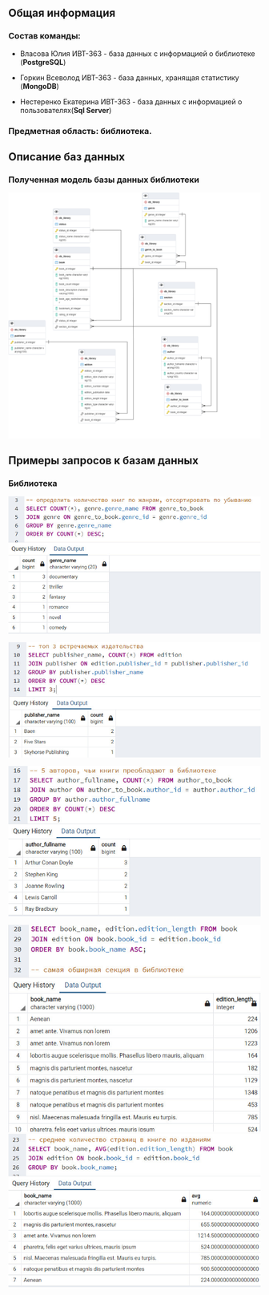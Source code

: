 ## Общая информация
### Состав команды:

- Власова Юлия ИВТ-363 - база данных с информацией о библиотеке (__PostgreSQL__)

- Горкин Всеволод ИВТ-363 - база данных, хранящая статистику (__MongoDB__)

- Нестеренко Екатерина ИВТ-363 - база данных с информацией о пользователях(__Sql Server__)

### Предметная область: библиотека.

## Описание баз данных

### Полученная модель базы данных библиотеки
![avatar](https://github.com/youngformoza/DBMS/blob/main/LW_2/library/model_library.png)

## Примеры запросов к базам данных

### Библиотека
![avatar](https://github.com/youngformoza/DBMS/blob/main/LW_2/library/results/1.jpg)

![avatar](https://github.com/youngformoza/DBMS/blob/main/LW_2/library/results/2.jpg)

![avatar](https://github.com/youngformoza/DBMS/blob/main/LW_2/library/results/3.jpg)

![avatar](https://github.com/youngformoza/DBMS/blob/main/LW_2/library/results/4_1.jpg)
![avatar](https://github.com/youngformoza/DBMS/blob/main/LW_2/library/results/4_2.jpg)
